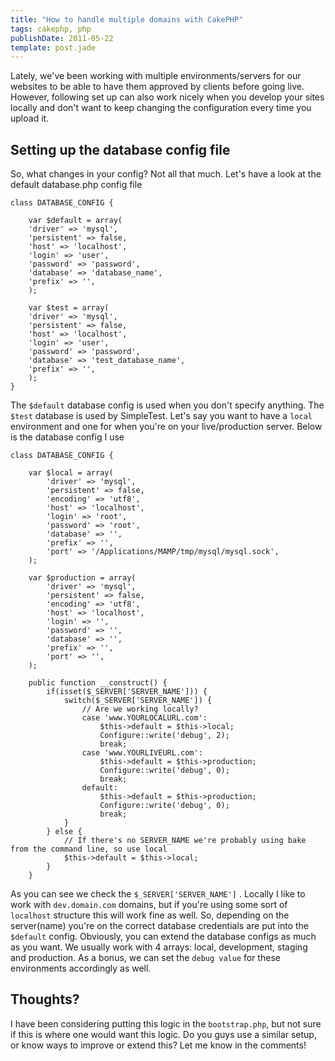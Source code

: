 ```yaml
---
title: "How to handle multiple domains with CakePHP"
tags: cakephp, php
publishDate: 2011-05-22
template: post.jade
---
```


Lately, we've been working with multiple environments/servers for our websites to be able to have them approved by clients before going live. However, following set up can also work nicely when you develop your sites locally and don't want to keep changing the configuration every time you upload it.

## Setting up the database config file

So, what changes in your config? Not all that much. Let's have a look at the default database.php config file

    class DATABASE_CONFIG {

        var $default = array(
        'driver' => 'mysql',
        'persistent' => false,
        'host' => 'localhost',
        'login' => 'user',
        'password' => 'password',
        'database' => 'database_name',
        'prefix' => '',
        );

        var $test = array(
        'driver' => 'mysql',
        'persistent' => false,
        'host' => 'localhost',
        'login' => 'user',
        'password' => 'password',
        'database' => 'test_database_name',
        'prefix' => '',
        );
    }


The `$default` database config is used when you don't specify anything. The `$test` database is used by SimpleTest. Let's say you want to have a `local` environment and one for when you're on your live/production server. Below is the database config I use

    class DATABASE_CONFIG {

        var $local = array(
            'driver' => 'mysql',
            'persistent' => false,
            'encoding' => 'utf8',
            'host' => 'localhost',
            'login' => 'root',
            'password' => 'root',
            'database' => '',
            'prefix' => '',
            'port' => '/Applications/MAMP/tmp/mysql/mysql.sock',
        );

        var $production = array(
            'driver' => 'mysql',
            'persistent' => false,
            'encoding' => 'utf8',
            'host' => 'localhost',
            'login' => '',
            'password' => '',
            'database' => '',
            'prefix' => '',
            'port' => '',
        );

        public function __construct() {
            if(isset($_SERVER['SERVER_NAME'])) {
                switch($_SERVER['SERVER_NAME']) {
                    // Are we working locally?
                    case 'www.YOURLOCALURL.com':
                        $this->default = $this->local;
                        Configure::write('debug', 2);
                        break;
                    case 'www.YOURLIVEURL.com':
                        $this->default = $this->production;
                        Configure::write('debug', 0);
                        break;
                    default:
                        $this->default = $this->production;
                        Configure::write('debug', 0);
                        break;
                }
            } else {
                // If there's no SERVER_NAME we're probably using bake from the command line, so use local
                $this->default = $this->local;
            }
        }


As you can see we check the `$_SERVER['SERVER_NAME']` . Locally I like to work with `dev.domain.com` domains, but if you're using some sort of `localhost` structure this will work fine as well. So, depending on the server(name) you're on the correct database credentials are put into the `$default` config. Obviously, you can extend the database configs as much as you want. We usually work with 4 arrays: local, development, staging and production. As a bonus, we can set the `debug value` for these environments accordingly as well.

## Thoughts?

I have been considering putting this logic in the `bootstrap.php`, but not sure if this is where one would want this logic. Do you guys use a similar setup, or know ways to improve or extend this? Let me know in the comments!
